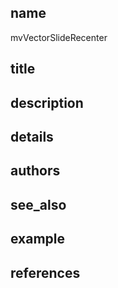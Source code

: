 ## name
mvVectorSlideRecenter
## title
## description
## details
## authors
## see_also
## example
## references
